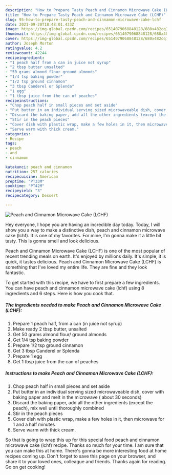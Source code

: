 ```yaml
---
description: "How to Prepare Tasty Peach and Cinnamon Microwave Cake (LCHF)"
title: "How to Prepare Tasty Peach and Cinnamon Microwave Cake (LCHF)"
slug: 95-how-to-prepare-tasty-peach-and-cinnamon-microwave-cake-lchf
date: 2021-09-20T18:48:01.433Z
image: https://img-global.cpcdn.com/recipes/6514079068848128/680x482cq70/peach-and-cinnamon-microwave-cake-lchf-recipe-main-photo.jpg
thumbnail: https://img-global.cpcdn.com/recipes/6514079068848128/680x482cq70/peach-and-cinnamon-microwave-cake-lchf-recipe-main-photo.jpg
cover: https://img-global.cpcdn.com/recipes/6514079068848128/680x482cq70/peach-and-cinnamon-microwave-cake-lchf-recipe-main-photo.jpg
author: Joseph Morton
ratingvalue: 4.2
reviewcount: 42244
recipeingredient:
- "1 peach half from a can in juice not syrup"
- "2 tbsp butter unsalted"
- "50 grams almond flour ground almonds"
- "1/4 tsp baking powder"
- "1/2 tsp ground cinnamon"
- "3 tbsp Canderel or Splenda"
- "1 egg"
- "1 tbsp juice from the can of peaches"
recipeinstructions:
- "Chop peach half in small pieces and set aside"
- "Put butter in an individual serving sized microwaveable dish, cover with baking paper and melt in the microwave ( about 30 seconds)"
- "Discard the baking paper, add all the other ingredients (except the peach), mix well until thoroughly combined"
- "Stir in the peach pieces"
- "Cover dish with plastic wrap, make a few holes in it, then microwave for 1 and a half minutes"
- "Serve warm with thick cream."
categories:
- Recipe
tags:
- peach
- and
- cinnamon

katakunci: peach and cinnamon 
nutrition: 257 calories
recipecuisine: American
preptime: "PT33M"
cooktime: "PT42M"
recipeyield: "3"
recipecategory: Dessert

---
```



![Peach and Cinnamon Microwave Cake (LCHF)](https://img-global.cpcdn.com/recipes/6514079068848128/680x482cq70/peach-and-cinnamon-microwave-cake-lchf-recipe-main-photo.jpg)

Hey everyone, I hope you are having an incredible day today. Today, I will show you a way to make a distinctive dish, peach and cinnamon microwave cake (lchf). It is one of my favorites. For mine, I'm gonna make it a little bit tasty. This is gonna smell and look delicious.

Peach and Cinnamon Microwave Cake (LCHF) is one of the most popular of recent trending meals on earth. It's enjoyed by millions daily. It's simple, it is quick, it tastes delicious. Peach and Cinnamon Microwave Cake (LCHF) is something that I've loved my entire life. They are fine and they look fantastic.




To get started with this recipe, we have to first prepare a few ingredients. You can have peach and cinnamon microwave cake (lchf) using 8 ingredients and 6 steps. Here is how you cook that.

<!--inarticleads1-->

##### The ingredients needed to make Peach and Cinnamon Microwave Cake (LCHF):

1. Prepare 1 peach half, from a can (in juice not syrup)
1. Make ready 2 tbsp butter, unsalted
1. Get 50 grams almond flour/ ground almonds
1. Get 1/4 tsp baking powder
1. Prepare 1/2 tsp ground cinnamon
1. Get 3 tbsp Canderel or Splenda
1. Prepare 1 egg
1. Get 1 tbsp juice from the can of peaches




<!--inarticleads2-->

##### Instructions to make Peach and Cinnamon Microwave Cake (LCHF):

1. Chop peach half in small pieces and set aside
1. Put butter in an individual serving sized microwaveable dish, cover with baking paper and melt in the microwave ( about 30 seconds)
1. Discard the baking paper, add all the other ingredients (except the peach), mix well until thoroughly combined
1. Stir in the peach pieces
1. Cover dish with plastic wrap, make a few holes in it, then microwave for 1 and a half minutes
1. Serve warm with thick cream.




So that is going to wrap this up for this special food peach and cinnamon microwave cake (lchf) recipe. Thanks so much for your time. I am sure that you can make this at home. There's gonna be more interesting food at home recipes coming up. Don't forget to save this page on your browser, and share it to your loved ones, colleague and friends. Thanks again for reading. Go on get cooking!
